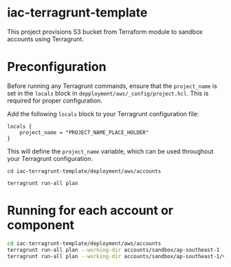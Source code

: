# iac-terragrunt-template
This project provisions S3 bucket from Terraform module to sandbox accounts using Terragrunt.
# Preconfiguration

Before running any Terragrunt commands, ensure that the `project_name` is set in the `locals` block in `depployment/aws/_config/project.hcl`. This is required for proper configuration.

Add the following `locals` block to your Terragrunt configuration file:

```hcl
locals {
    project_name = "PROJECT_NAME_PLACE_HOLDER"
}
```

This will define the `project_name` variable, which can be used throughout your Terragrunt configuration.
```
cd iac-terragrunt-template/deployment/aws/accounts

terragrunt run-all plan
```

# Running for each account or component

```bash
cd iac-terragrunt-template/deployment/aws/accounts 
terragrunt run-all plan --working-dir accounts/sandbox/ap-southeast-1
terragrunt run-all plan --working-dir accounts/sandbox/ap-southeast-1/vpc
```